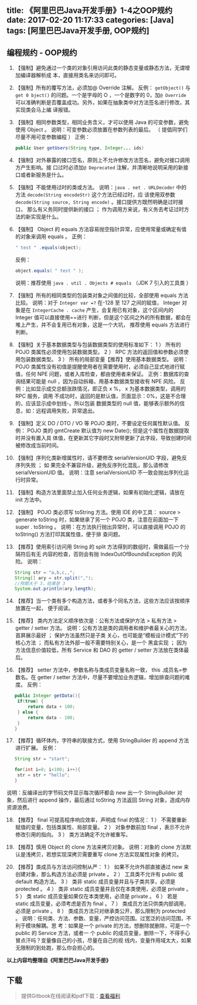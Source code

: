 title: 《阿里巴巴Java开发手册》1-4之OOP规约
date: 2017-02-20 11:17:33
categories: [Java]
tags: [阿里巴巴Java开发手册, OOP规约]
---

## 编程规约 - OOP规约

1. 【强制】避免通过一个类的对象引用访问此类的静态变量或静态方法，无谓增加编译器解析成
   本，直接用类名来访问即可。

2. 【强制】所有的覆写方法，必须加@ Override 注解。
   反例： `getObject()` 与 `get 0 bject()` 的问题。一个是字母的 O ，一个是数字的 0，加`@ Override`
   可以准确判断是否覆盖成功。另外，如果在抽象类中对方法签名进行修改，其实现类会马上编
   译报错。

3. 【强制】相同参数类型，相同业务含义，才可以使用 Java 的可变参数，避免使用 Object 。
   说明：可变参数必须放置在参数列表的最后。 （ 提倡同学们尽量不用可变参数编程 ）
   正例： 

   ``` java
   public User getUsers(String type, Integer... ids)
   ```

4. 【强制】对外暴露的接口签名，原则上不允许修改方法签名，避免对接口调用方产生影响。接
   口过时必须加`@ Deprecated` 注解，并清晰地说明采用的新接口或者新服务是什么。

5. 【强制】不能使用过时的类或方法。
   说明：`java . net . URLDecoder` 中的方法 `decode(String encodeStr)` 这个方法已经过时，应
   该使用双参数 `decode(String source, String encode)` 。接口提供方既然明确是过时接口，
   那么有义务同时提供新的接口 ； 作为调用方来说，有义务去考证过时方法的新实现是什么。

6. 【强制】 Object 的 equals 方法容易抛空指针异常，应使用常量或确定有值的对象来调用
   equals 。
   正例： 

   ``` java
   " test " .equals(object);
   ```

   反例： 

   ``` java
   object.equals( " test " );
   ```

   说明：推荐使用 `java . util . Objects # equals` （JDK 7 引入的工具类 ）

7. 【强制】所有的相同类型的包装类对象之间值的比较，全部使用 equals 方法比较。
   说明：对于 `Integer var =?` 在-128 至 127 之间的赋值， Integer 对象是在
   `IntegerCache . cache` 产生，会复用已有对象，这个区间内的 Integer 值可以直接使用==进行
   判断，但是这个区间之外的所有数据，都会在堆上产生，并不会复用已有对象，这是一个大坑，
   推荐使用 equals 方法进行判断。

8. 【强制】关于基本数据类型与包装数据类型的使用标准如下：
   1 ） 所有的 POJO 类属性必须使用包装数据类型。
   2 ） RPC 方法的返回值和参数必须使用包装数据类型。
   3 ） 所有的局部变量【推荐】使用基本数据类型。
   说明： POJO 类属性没有初值是提醒使用者在需要使用时，必须自己显式地进行赋值，任何
   NPE 问题，或者入库检查，都由使用者来保证。
   正例：数据库的查询结果可能是 null ，因为自动拆箱，用基本数据类型接收有 NPE 风险。
   反例：比如显示成交总额涨跌情况，即正负 x %， x 为基本数据类型，调用的 RPC 服务，调用
   不成功时，返回的是默认值，页面显示：0%，这是不合理的，应该显示成中划线-。所以包装
   数据类型的 null 值，能够表示额外的信息，如：远程调用失败，异常退出。

9. 【强制】定义 DO / DTO / VO 等 POJO 类时，不要设定任何属性默认值。
   反例： POJO 类的 gmtCreate 默认值为 new Date(); 但是这个属性在数据提取时并没有置入具
   体值，在更新其它字段时又附带更新了此字段，导致创建时间被修改成当前时间。

10. 【强制】序列化类新增属性时，请不要修改 serialVersionUID 字段，避免反序列失败 ； 如
   果完全不兼容升级，避免反序列化混乱，那么请修改 serialVersionUID 值。
   说明：注意 serialVersionUID 不一致会抛出序列化运行时异常。

11. 【强制】构造方法里面禁止加入任何业务逻辑，如果有初始化逻辑，请放在 init 方法中。

12. 【强制】 POJO 类必须写 toString 方法。使用 IDE 的中工具： source >  generate toString
   时，如果继承了另一个 POJO 类，注意在前面加一下 super . toString 。
   说明：在方法执行抛出异常时，可以直接调用 POJO 的 toString() 方法打印其属性值，便于排
   查问题。

13. 【推荐】使用索引访问用 String 的 split 方法得到的数组时，需做最后一个分隔符后有无
   内容的检查，否则会有抛 IndexOutOfBoundsException 的风险。
   说明：

``` java
   String str = "a,b,c,,";
   String[] ary = str.split(",");
   //预期大于 3，结果是 3
   System.out.println(ary.length);
```

14. 【推荐】当一个类有多个构造方法，或者多个同名方法，这些方法应该按顺序放置在一起，
    便于阅读。

15. 【推荐】 类内方法定义顺序依次是：公有方法或保护方法 > 私有方法 >  getter / setter
    方法。
    说明：公有方法是类的调用者和维护者最关心的方法，首屏展示最好 ； 保护方法虽然只是子类
    关心，也可能是“模板设计模式”下的核心方法 ； 而私有方法外部一般不需要特别关心，是一个
    黑盒实现 ； 因为方法信息价值较低，所有 Service 和 DAO 的 getter / setter 方法放在类体最
    后。

16. 【推荐】 setter 方法中，参数名称与类成员变量名称一致， this .成员名=参数名。在
    getter / setter 方法中，尽量不要增加业务逻辑，增加排查问题的难度。
    反例：

``` java
   public Integer getData(){
   	if(true) {
   		return data + 100;
   	} else {
   		return data - 100;
   	}
   }
```

17. 【推荐】循环体内，字符串的联接方式，使用 StringBuilder 的 append 方法进行扩展。
    反例：

``` java
   String str = "start";

   for(int i=0; i<100; i++){
   	str = str + "hello";
   }
```

   说明：反编译出的字节码文件显示每次循环都会 new 出一个 StringBuilder 对象，然后进行
   append 操作，最后通过 toString 方法返回 String 对象，造成内存资源浪费。

18. 【推荐】 final 可提高程序响应效率，声明成 final 的情况：
    1 ） 不需要重新赋值的变量，包括类属性、局部变量。
    2 ） 对象参数前加 final ，表示不允许修改引用的指向。
    3 ） 类方法确定不允许被重写。

19. 【推荐】慎用 Object 的 clone 方法来拷贝对象。
    说明：对象的 clone 方法默认是浅拷贝，若想实现深拷贝需要重写 clone 方法实现属性对象
    的拷贝。

20. 【推荐】类成员与方法访问控制从严：
    1 ） 如果不允许外部直接通过 new 来创建对象，那么构造方法必须是 private 。
    2 ） 工具类不允许有 public 或 default 构造方法。
    3 ） 类非 static 成员变量并且与子类共享，必须是 protected 。
    4 ） 类非 static 成员变量并且仅在本类使用，必须是 private 。
    5 ） 类 static 成员变量如果仅在本类使用，必须是 private 。
    6 ） 若是 static 成员变量，必须考虑是否为 final 。
    7 ） 类成员方法只供类内部调用，必须是 private 。
    8 ） 类成员方法只对继承类公开，那么限制为 protected 。
    说明：任何类、方法、参数、变量，严控访问范围。过宽泛的访问范围，不利于模块解耦。思
    考：如果是一个 private 的方法，想删除就删除，可是一个 public 的 Service 方法，或者一
    个 public 的成员变量，删除一下，不得手心冒点汗吗？变量像自己的小孩，尽量在自己的视
    线内，变量作用域太大，如果无限制的到处跑，那么你会担心的。

**以上内容均整理自《阿里巴巴Java开发手册》**

## 下载

> 提供Gitbook在线阅读和pdf下载：[查看福利](https://www.gitbook.com/book/goghtsui/-java/details)